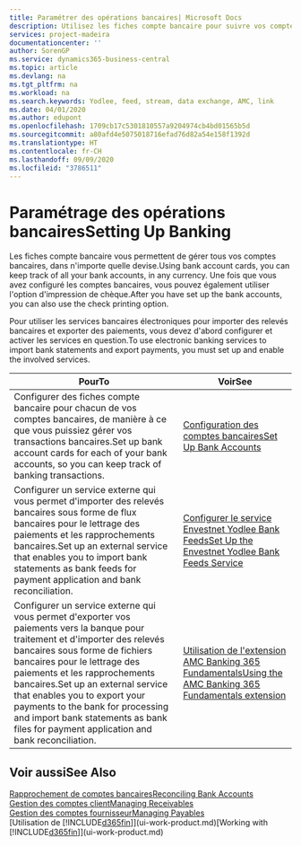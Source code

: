 ```yaml
---
title: Paramétrer des opérations bancaires| Microsoft Docs
description: Utilisez les fiches compte bancaire pour suivre vos comptes bancaires et paramétrer le flux bancaire, telles que Yodlee, pour échanger des données.
services: project-madeira
documentationcenter: ''
author: SorenGP
ms.service: dynamics365-business-central
ms.topic: article
ms.devlang: na
ms.tgt_pltfrm: na
ms.workload: na
ms.search.keywords: Yodlee, feed, stream, data exchange, AMC, link
ms.date: 04/01/2020
ms.author: edupont
ms.openlocfilehash: 1709cb17c5301810557a9204974cb4bd01565b5d
ms.sourcegitcommit: a80afd4e5075018716efad76d82a54e158f1392d
ms.translationtype: HT
ms.contentlocale: fr-CH
ms.lasthandoff: 09/09/2020
ms.locfileid: "3786511"
---
```

# <a name="setting-up-banking"></a><span data-ttu-id="0091c-103">Paramétrage des opérations bancaires</span><span class="sxs-lookup"><span data-stu-id="0091c-103">Setting Up Banking</span></span>
<span data-ttu-id="0091c-104">Les fiches compte bancaire vous permettent de gérer tous vos comptes bancaires, dans n'importe quelle devise.</span><span class="sxs-lookup"><span data-stu-id="0091c-104">Using bank account cards, you can keep track of all your bank accounts, in any currency.</span></span> <span data-ttu-id="0091c-105">Une fois que vous avez configuré les comptes bancaires, vous pouvez également utiliser l'option d'impression de chèque.</span><span class="sxs-lookup"><span data-stu-id="0091c-105">After you have set up the bank accounts, you can also use the check printing option.</span></span>

<span data-ttu-id="0091c-106">Pour utiliser les services bancaires électroniques pour importer des relevés bancaires et exporter des paiements, vous devez d'abord configurer et activer les services en question.</span><span class="sxs-lookup"><span data-stu-id="0091c-106">To use electronic banking services to import bank statements and  export payments, you must set up and enable the involved services.</span></span>

| <span data-ttu-id="0091c-107">Pour</span><span class="sxs-lookup"><span data-stu-id="0091c-107">To</span></span> | <span data-ttu-id="0091c-108">Voir</span><span class="sxs-lookup"><span data-stu-id="0091c-108">See</span></span> |
| --- | --- |
| <span data-ttu-id="0091c-109">Configurer des fiches compte bancaire pour chacun de vos comptes bancaires, de manière à ce que vous puissiez gérer vos transactions bancaires.</span><span class="sxs-lookup"><span data-stu-id="0091c-109">Set up bank account cards for each of your bank accounts, so you can keep track of banking transactions.</span></span> |[<span data-ttu-id="0091c-110">Configuration des comptes bancaires</span><span class="sxs-lookup"><span data-stu-id="0091c-110">Set Up Bank Accounts</span></span>](bank-how-setup-bank-accounts.md) |
| <span data-ttu-id="0091c-111">Configurer un service externe qui vous permet d'importer des relevés bancaires sous forme de flux bancaires pour le lettrage des paiements et les rapprochements bancaires.</span><span class="sxs-lookup"><span data-stu-id="0091c-111">Set up an external service that enables you to import bank statements as bank feeds for payment application and bank reconciliation.</span></span> |[<span data-ttu-id="0091c-112">Configurer le service Envestnet Yodlee Bank Feeds</span><span class="sxs-lookup"><span data-stu-id="0091c-112">Set Up the Envestnet Yodlee Bank Feeds Service</span></span>](bank-how-setup-bank-statement-service.md) |
| <span data-ttu-id="0091c-113">Configurer un service externe qui vous permet d'exporter vos paiements vers la banque pour traitement et d'importer des relevés bancaires sous forme de fichiers bancaires pour le lettrage des paiements et les rapprochements bancaires.</span><span class="sxs-lookup"><span data-stu-id="0091c-113">Set up an external service that enables you to export your payments to the bank for processing  and import bank statements as bank files for payment application and bank reconciliation.</span></span> |[<span data-ttu-id="0091c-114">Utilisation de l'extension AMC Banking 365 Fundamentals</span><span class="sxs-lookup"><span data-stu-id="0091c-114">Using the AMC Banking 365 Fundamentals extension</span></span>](ui-extensions-amc-banking.md) |

## <a name="see-also"></a><span data-ttu-id="0091c-115">Voir aussi</span><span class="sxs-lookup"><span data-stu-id="0091c-115">See Also</span></span>
[<span data-ttu-id="0091c-116">Rapprochement de comptes bancaires</span><span class="sxs-lookup"><span data-stu-id="0091c-116">Reconciling Bank Accounts</span></span>](bank-manage-bank-accounts.md)  
[<span data-ttu-id="0091c-117">Gestion des comptes client</span><span class="sxs-lookup"><span data-stu-id="0091c-117">Managing Receivables</span></span>](receivables-manage-receivables.md)  
[<span data-ttu-id="0091c-118">Gestion des comptes fournisseur</span><span class="sxs-lookup"><span data-stu-id="0091c-118">Managing Payables</span></span>](payables-manage-payables.md)  
<span data-ttu-id="0091c-119">[Utilisation de [!INCLUDE[d365fin](includes/d365fin_md.md)]](ui-work-product.md)</span><span class="sxs-lookup"><span data-stu-id="0091c-119">[Working with [!INCLUDE[d365fin](includes/d365fin_md.md)]](ui-work-product.md)</span></span>
